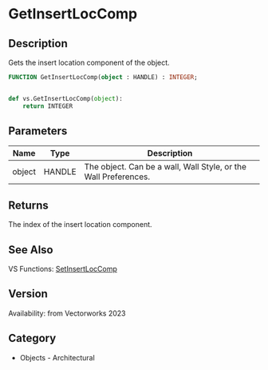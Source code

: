 # GetInsertLocComp

## Description
Gets the insert location component of the object.

```pascal
FUNCTION GetInsertLocComp(object : HANDLE) : INTEGER;
```

```python

def vs.GetInsertLocComp(object):
    return INTEGER
```

## Parameters
|Name|Type|Description|
|---|---|---|
|object|HANDLE|The object. Can be a wall, Wall Style, or the Wall Preferences.|

## Returns
The index of the insert location component.

## See Also
VS Functions:
[SetInsertLocComp](SetInsertLocComp.md)

## Version
Availability: from Vectorworks 2023
## Category
* Objects - Architectural

